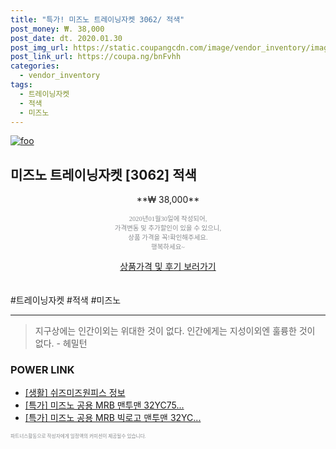 ```yaml
--- 
title: "특가! 미즈노 트레이닝자켓 3062/ 적색" 
post_money: ₩. 38,000 
post_date: dt. 2020.01.30 
post_img_url: https://static.coupangcdn.com/image/vendor_inventory/images/2017/09/16/12/9/df1ee945-2b9a-444f-9014-95d21758e8a9.jpg 
post_link_url: https://coupa.ng/bnFvhh 
categories: 
  - vendor_inventory 
tags: 
  - 트레이닝자켓 
  - 적색 
  - 미즈노 
--- 
```

[![foo](https://static.coupangcdn.com/image/vendor_inventory/images/2017/09/16/12/9/df1ee945-2b9a-444f-9014-95d21758e8a9.jpg)](https://coupa.ng/bnFvhh) 

## 미즈노 트레이닝자켓 [3062] 적색 
<p style="text-align: center;">**₩ 38,000**</p> 
<p style="text-align: center;"><span style="color: #898c8f; font-family: Georgia,Times,serif; font-size: 0.75em;">2020년01월30일에 작성되어, <br>가격변동 및 추가할인이 있을 수 있으니,<br> 상품 가격을 꼭!확인해주세요.<br>행복하세요~</span> 
</p>	 
<div markdown="0" style="text-align: center;"><a href="https://coupa.ng/bnFvhh" class="btn btn--success">상품가격 및 후기 보러가기</a></div> 
<br><br> 
  #트레이닝자켓 #적색 #미즈노 
<hr> 

> 지구상에는 인간이외는 위대한 것이 없다. 인간에게는 지성이외엔 훌륭한 것이 없다. - 헤밀턴 


### POWER LINK

* <a href="https://blog.naver.com/santokki14/221774826392" target="_blank"> [생활] 쉬즈미즈원피스 정보 </a>
* <a href="https://blog.naver.com/santokki14/221790082843" target="_blank">[특가] 미즈노 공용 MRB 맨투맨 32YC75...</a>
* <a href="https://blog.naver.com/sakai111/221789749016" target="_blank">[특가] 미즈노 공용 MRB 빅로고 맨투맨 32YC...</a>

<span style="color: #898c8f; font-family: Georgia,Times,serif; font-size: 0.55em;">파트너스활동으로 작성자에게 일정액의 커미션이 제공될수 있습니다.</span> 
